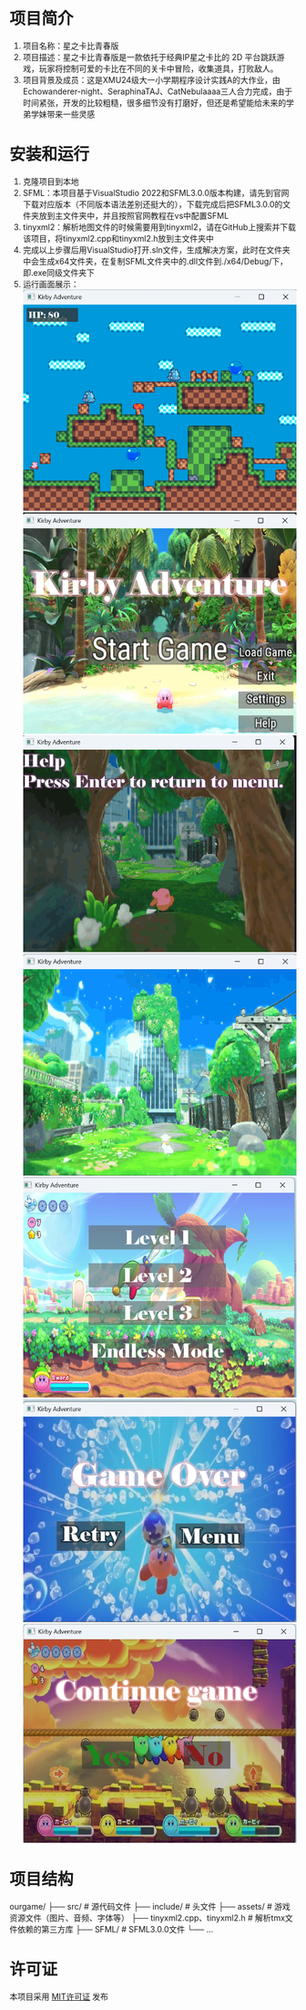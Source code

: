 # 项目简介
1. 项目名称：星之卡比青春版
2. 项目描述：星之卡比青春版是一款依托于经典IP星之卡比的 2D 平台跳跃游戏，玩家将控制可爱的卡比在不同的关卡中冒险，收集道具，打败敌人。
3. 项目背景及成员：这是XMU24级大一小学期程序设计实践A的大作业，由Echowanderer-night、SeraphinaTAJ、CatNebulaaaa三人合力完成，由于时间紧张，开发的比较粗糙，很多细节没有打磨好，但还是希望能给未来的学弟学妹带来一些灵感

# 安装和运行
1. 克隆项目到本地
2. SFML：本项目基于VisualStudio 2022和SFML3.0.0版本构建，请先到官网下载对应版本（不同版本语法差别还挺大的），下载完成后把SFML3.0.0的文件夹放到主文件夹中，并且按照官网教程在vs中配置SFML
3. tinyxml2：解析地图文件的时候需要用到tinyxml2，请在GitHub上搜索并下载该项目，将tinyxml2.cpp和tinyxml2.h放到主文件夹中
4. 完成以上步骤后用VisualStudio打开.sln文件，生成解决方案，此时在文件夹中会生成x64文件夹，在复制SFML文件夹中的.dll文件到./x64/Debug/下，即.exe同级文件夹下
5. 运行画面展示：
   ![闯关画面](./图片1.png)
   ![开始界面](./图片2.png)
   ![帮助界面](./图片3.png)
   ![过场动画](./图片4.png)
   ![选择关卡](./图片5.png)
   ![胜利画面](./图片7.png)
   ![加载存档](./图片8.png)

# 项目结构
ourgame/
├── src/              # 源代码文件
├── include/          # 头文件
├── assets/           # 游戏资源文件（图片、音频、字体等）
├── tinyxml2.cpp、tinyxml2.h         # 解析tmx文件依赖的第三方库
├── SFML/      # SFML3.0.0文件
└── ...

# 许可证
本项目采用 [MIT许可证](LICENSE.txt) 发布
